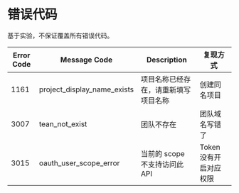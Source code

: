 # 错误代码

基于实验，不保证覆盖所有错误代码。

|Error Code|Message Code|Description|复现方式|
|--|--|--|--|
|1161|project_display_name_exists|项目名称已经存在，请重新填写项目名称|创建同名项目|
|3007|tean_not_exist|团队不存在|团队域名写错了|
|3015|oauth_user_scope_error|当前的 scope 不支持访问此 API|Token 没有开启对应权限|